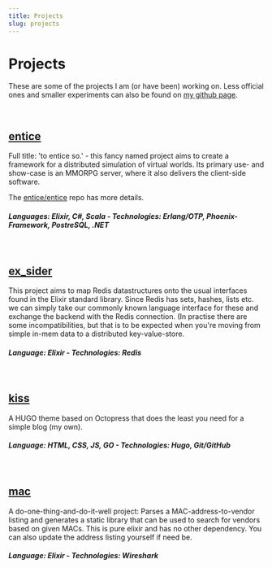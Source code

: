 ```yaml
---
title: Projects
slug: projects
---
```


<h1 class="post-title" itemprop="name headline">Projects</h1>

These are some of the projects I am (or have been) working on. Less official ones and smaller experiments can also be found on [my github page](https://github.com/ephe-meral).

<br/>

## [entice](https://github.com/entice)

Full title: 'to entice so.' - this fancy named project aims to create a framework for a distributed simulation of virtual worlds. Its primary use- and show-case is an MMORPG server, where it also delivers the client-side software.

The [entice/entice](https://github.com/entice/entice) repo has more details.

##### _Languages: Elixir, C#, Scala - Technologies: Erlang/OTP, Phoenix-Framework, PostreSQL, .NET_

<br/>

## [ex_sider](https://github.com/ephe-meral/ex_sider)

This project aims to map Redis datastructures onto the usual interfaces found in the Elixir standard library. Since Redis has sets, hashes, lists etc. we can simply take our commonly known language interface for these and exchange the backend with the Redis connection. (In practise there are some incompatibilities, but that is to be expected when you're moving from simple in-mem data to a distributed key-value-store.

##### _Language: Elixir - Technologies: Redis_

<br/>

## [kiss](https://github.com/ephe-meral/kiss)

A HUGO theme based on Octopress that does the least you need for a simple blog (my own).

##### _Language: HTML, CSS, JS, GO - Technologies: Hugo, Git/GitHub_

<br/>

## [mac](https://github.com/ephe-meral/mac)

A do-one-thing-and-do-it-well project: Parses a MAC-address-to-vendor listing and generates a static library that can be used to search for vendors based on given MACs. This is pure elixir and has no other dependency. You can also update the address listing yourself if need be.

##### _Language: Elixir - Technologies: Wireshark_
